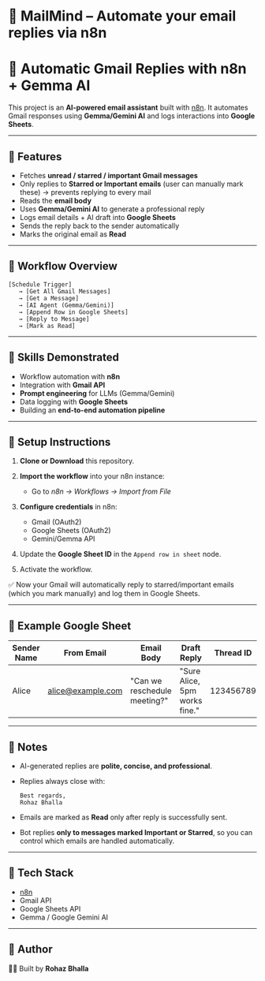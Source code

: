 # 📧 MailMind – Automate your email replies via n8n

# 📧 Automatic Gmail Replies with n8n + Gemma AI

This project is an **AI-powered email assistant** built with [n8n](https://n8n.io/). It automates Gmail responses using **Gemma/Gemini AI** and logs interactions into **Google Sheets**.

---

## 🔹 Features

* Fetches **unread / starred / important Gmail messages**
* Only replies to **Starred or Important emails** (user can manually mark these) → prevents replying to every mail
* Reads the **email body**
* Uses **Gemma/Gemini AI** to generate a professional reply
* Logs email details + AI draft into **Google Sheets**
* Sends the reply back to the sender automatically
* Marks the original email as **Read**

---

## 🔹 Workflow Overview

```
[Schedule Trigger] 
   → [Get All Gmail Messages] 
   → [Get a Message] 
   → [AI Agent (Gemma/Gemini)] 
   → [Append Row in Google Sheets] 
   → [Reply to Message] 
   → [Mark as Read]
```

---

## 🔹 Skills Demonstrated

* Workflow automation with **n8n**
* Integration with **Gmail API**
* **Prompt engineering** for LLMs (Gemma/Gemini)
* Data logging with **Google Sheets**
* Building an **end-to-end automation pipeline**

---

## 🔹 Setup Instructions

1. **Clone or Download** this repository.
2. **Import the workflow** into your n8n instance:

   * Go to *n8n → Workflows → Import from File*
3. **Configure credentials** in n8n:

   * Gmail (OAuth2)
   * Google Sheets (OAuth2)
   * Gemini/Gemma API
4. Update the **Google Sheet ID** in the `Append row in sheet` node.
5. Activate the workflow.

✅ Now your Gmail will automatically reply to starred/important emails (which you mark manually) and log them in Google Sheets.

---

## 🔹 Example Google Sheet

| Sender Name | From Email                                    | Email Body                   | Draft Reply                   | Thread ID |
| ----------- | --------------------------------------------- | ---------------------------- | ----------------------------- | --------- |
| Alice       | [alice@example.com](mailto:alice@example.com) | "Can we reschedule meeting?" | "Sure Alice, 5pm works fine." | 123456789 |

---

## 🔹 Notes

* AI-generated replies are **polite, concise, and professional**.
* Replies always close with:

  ```
  Best regards,
  Rohaz Bhalla
  ```
* Emails are marked as **Read** only after reply is successfully sent.
* Bot replies **only to messages marked Important or Starred**, so you can control which emails are handled automatically.

---

## 📌 Tech Stack

* [n8n](https://n8n.io)
* Gmail API
* Google Sheets API
* Gemma / Google Gemini AI

---

## 📌 Author

👨‍💻 Built by **Rohaz Bhalla**
